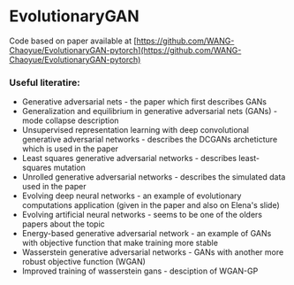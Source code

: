 # EvolutionaryGAN

Code based on paper available at [https://github.com/WANG-Chaoyue/EvolutionaryGAN-pytorch](https://github.com/WANG-Chaoyue/EvolutionaryGAN-pytorch)

### Useful literatire:
 - Generative adversarial nets - the paper which first describes GANs
 - Generalization and equilibrium in generative adversarial nets (GANs) - mode collapse description
 - Unsupervised representation learning with deep convolutional generative adversarial networks - describes the DCGANs archeticture which is used in the paper
 - Least squares generative adversarial networks - describes least-squares mutation
 - Unrolled generative adversarial networks - describes the simulated data used in the paper
 - Evolving deep neural networks - an example of evolutionary computations application (given in the paper and also on Elena's slide)
 - Evolving artificial neural networks - seems to be one of the olders papers about the topic
 - Energy-based generative adversarial network - an example of GANs with objective function that make training more stable
 - Wasserstein generative adversarial networks - GANs with another more robust objective function (WGAN)
 - Improved training of wasserstein gans - desciption of WGAN-GP
 
